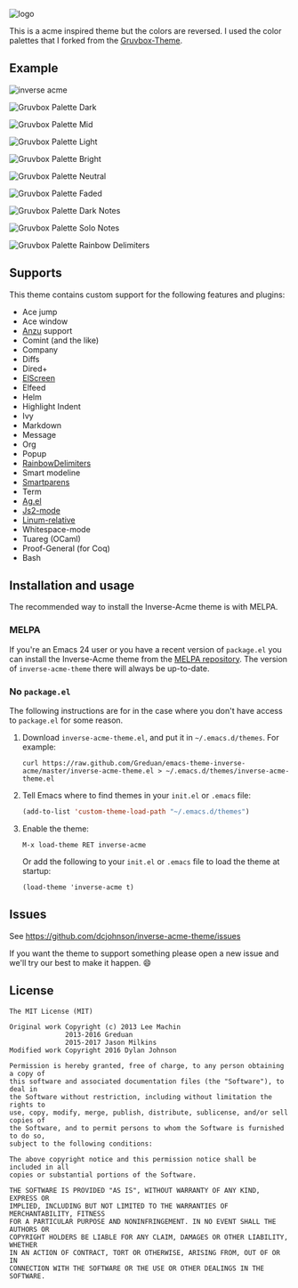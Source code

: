 ![logo](images/logo.png)

This is a acme inspired theme but the colors are reversed. I used the color palettes that I forked from the
[Gruvbox-Theme](https://github.com/greduan/emacs-theme-gruvbox).

## Example
![inverse acme](images/example.png)

![Gruvbox Palette Dark](images/darktones-palette.png "Gruvbox theme palette")

![Gruvbox Palette Mid](images/midtones-palette.png "Gruvbox theme palette")

![Gruvbox Palette Light](images/lighttones-palette.png "Gruvbox theme palette")

![Gruvbox Palette Bright](images/bright-colors-palette.png "Gruvbox theme palette")

![Gruvbox Palette Neutral](images/neutral-colors-palette.png "Gruvbox theme palette")

![Gruvbox Palette Faded](images/faded-colors-palette.png "Gruvbox theme palette")

![Gruvbox Palette Dark Notes](images/darknotes-palette.png "Gruvbox theme palette")

![Gruvbox Palette Solo Notes](images/solonotes-palette.png "Gruvbox theme palette")

![Gruvbox Palette Rainbow Delimiters](images/rainbow-delimiters-palette.png "Gruvbox theme palette")

## Supports

This theme contains custom support for the following features and plugins:

- Ace jump
- Ace window
- [Anzu](https://github.com/syohex/emacs-anzu#customization) support
- Comint (and the like)
- Company
- Diffs
- Dired+
- [ElScreen](https://github.com/knu/elscreen)
- Elfeed
- Helm
- Highlight Indent
- Ivy
- Markdown
- Message
- Org
- Popup
- [RainbowDelimiters](http://www.emacswiki.org/emacs/RainbowDelimiters)
- Smart modeline
- [Smartparens](https://github.com/Fuco1/smartparens)
- Term
- [Ag.el](https://github.com/Wilfred/ag.el)
- [Js2-mode](https://github.com/mooz/js2-mode)
- [Linum-relative](https://github.com/emacsmirror/linum-relative)
- Whitespace-mode
- Tuareg (OCaml)
- Proof-General (for Coq)
- Bash

## Installation and usage

The recommended way to install the Inverse-Acme theme is with MELPA.

### MELPA

If you're an Emacs 24 user or you have a recent version of `package.el` you can
install the Inverse-Acme theme from the [MELPA
repository](http://melpa.milkbox.net/#/inverse-acme-theme). The version of
`inverse-acme-theme` there will always be up-to-date.

### No `package.el`

The following instructions are for in the case where you don't have access to
`package.el` for some reason.

1. Download `inverse-acme-theme.el`, and put it in `~/.emacs.d/themes`. For example:
   ```shell
   curl https://raw.github.com/Greduan/emacs-theme-inverse-acme/master/inverse-acme-theme.el > ~/.emacs.d/themes/inverse-acme-theme.el
   ```

1. Tell Emacs where to find themes in your `init.el` or `.emacs` file:
   ```lisp
   (add-to-list 'custom-theme-load-path "~/.emacs.d/themes")
   ```

1. Enable the theme:
   ```
   M-x load-theme RET inverse-acme
   ```
   Or add the following to your `init.el` or `.emacs` file to load the theme at startup:
   ```
   (load-theme 'inverse-acme t)
   ```


## Issues

See https://github.com/dcjohnson/inverse-acme-theme/issues

If you want the theme to support something please open a new issue and we'll
try our best to make it happen. :smile:

## License

```
The MIT License (MIT)

Original work Copyright (c) 2013 Lee Machin
              2013-2016 Greduan
              2015-2017 Jason Milkins
Modified work Copyright 2016 Dylan Johnson

Permission is hereby granted, free of charge, to any person obtaining a copy of
this software and associated documentation files (the "Software"), to deal in
the Software without restriction, including without limitation the rights to
use, copy, modify, merge, publish, distribute, sublicense, and/or sell copies of
the Software, and to permit persons to whom the Software is furnished to do so,
subject to the following conditions:

The above copyright notice and this permission notice shall be included in all
copies or substantial portions of the Software.

THE SOFTWARE IS PROVIDED "AS IS", WITHOUT WARRANTY OF ANY KIND, EXPRESS OR
IMPLIED, INCLUDING BUT NOT LIMITED TO THE WARRANTIES OF MERCHANTABILITY, FITNESS
FOR A PARTICULAR PURPOSE AND NONINFRINGEMENT. IN NO EVENT SHALL THE AUTHORS OR
COPYRIGHT HOLDERS BE LIABLE FOR ANY CLAIM, DAMAGES OR OTHER LIABILITY, WHETHER
IN AN ACTION OF CONTRACT, TORT OR OTHERWISE, ARISING FROM, OUT OF OR IN
CONNECTION WITH THE SOFTWARE OR THE USE OR OTHER DEALINGS IN THE SOFTWARE.
```
